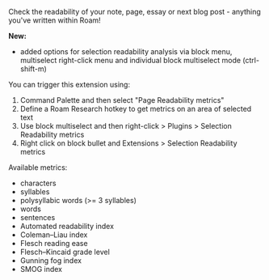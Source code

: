 Check the readability of your note, page, essay or next blog post - anything you've written within Roam!

**New:**
- added options for selection readability analysis via block menu, multiselect right-click menu and individual block multiselect mode (ctrl-shift-m)

You can trigger this extension using:
1. Command Palette and then select "Page Readability metrics"
2. Define a Roam Research hotkey to get metrics on an area of selected text
3. Use block multiselect and then right-click > Plugins > Selection Readability metrics
4. Right click on block bullet and Extensions > Selection Readability metrics

Available metrics:
- characters
- syllables
- polysyllabic words (>= 3 syllables)
- words
- sentences
- Automated readability index
- Coleman–Liau index
- Flesch reading ease
- Flesch–Kincaid grade level
- Gunning fog index
- SMOG index
